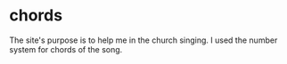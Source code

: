 # chords
The site's purpose is to help me in the church singing. I used the number system for chords of the song.

